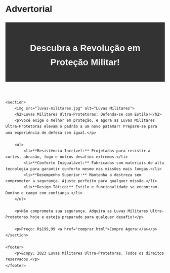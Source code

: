 # Advertorial
<!DOCTYPE html>
<html lang="en">
<head>
    <meta charset="UTF-8">
    <meta name="viewport" content="width=device-width, initial-scale=1.0">
    <title>Luvas Militares Ultra-Protetoras</title>
    <style>
        body {
            font-family: Arial, sans-serif;
            line-height: 1.6;
            margin: 20px;
        }
        header {
            text-align: center;
            padding: 20px;
            background-color: #333;
            color: #fff;
        }
        section {
            max-width: 600px;
            margin: 20px auto;
        }
        img {
            max-width: 100%;
            height: auto;
        }
        h2 {
            color: #333;
        }
    </style>
</head>
<body>
    <header>
        <h1>Descubra a Revolução em Proteção Militar!</h1>
    </header>

    <section>
        <img src="luvas-militares.jpg" alt="Luvas Militares">
        <h2>Luvas Militares Ultra-Protetoras: Defenda-se com Estilo!</h2>
        <p>Você exige o melhor em proteção, e agora as Luvas Militares Ultra-Protetoras elevam o padrão a um novo patamar! Prepare-se para uma experiência de defesa sem igual.</p>

        <ul>
            <li>**Resistência Incrível:** Projetadas para resistir a cortes, abrasão, fogo e outros desafios extremos.</li>
            <li>**Conforto Inigualável:** Fabricadas com materiais de alta tecnologia para garantir conforto mesmo nas missões mais longas.</li>
            <li>**Desempenho Superior:** Mantenha a destreza sem comprometer a segurança. Ajuste perfeito para qualquer missão.</li>
            <li>**Design Tático:** Estilo e funcionalidade se encontram. Domine o campo com confiança.</li>
        </ul>

        <p>Não comprometa sua segurança. Adquira as Luvas Militares Ultra-Protetoras hoje e esteja preparado para qualquer desafio!</p>

        <p>Preço: R$199,99 <a href="comprar.html">Compre Agora!</a></p>
    </section>

    <footer>
        <p>&copy; 2023 Luvas Militares Ultra-Protetoras. Todos os direitos reservados.</p>
    </footer>
</body>
</html>
